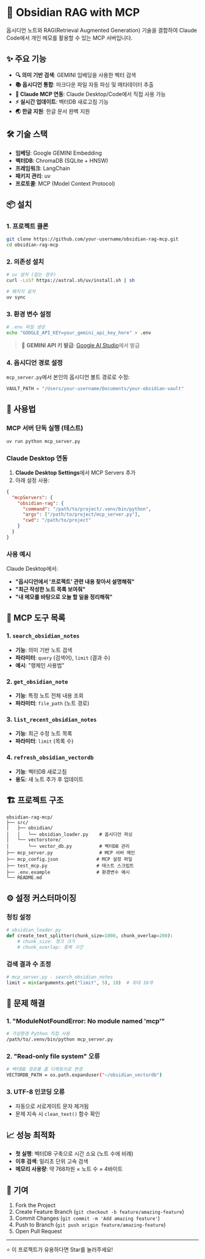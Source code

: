 # 🧠 Obsidian RAG with MCP

옵시디언 노트와 RAG(Retrieval Augmented Generation) 기술을 결합하여 Claude Code에서 개인 메모를 활용할 수 있는 MCP 서버입니다.

## ✨ 주요 기능

- **🔍 의미 기반 검색**: GEMINI 임베딩을 사용한 벡터 검색
- **📚 옵시디언 통합**: 마크다운 파일 자동 파싱 및 메타데이터 추출
- **🤖 Claude MCP 연동**: Claude Desktop/Code에서 직접 사용 가능
- **⚡ 실시간 업데이트**: 벡터DB 새로고침 기능
- **🌏 한글 지원**: 한글 문서 완벽 지원

## 🛠 기술 스택

- **임베딩**: Google GEMINI Embedding
- **벡터DB**: ChromaDB (SQLite + HNSW)
- **프레임워크**: LangChain
- **패키지 관리**: uv
- **프로토콜**: MCP (Model Context Protocol)

## 📦 설치

### 1. 프로젝트 클론
```bash
git clone https://github.com/your-username/obsidian-rag-mcp.git
cd obsidian-rag-mcp
```

### 2. 의존성 설치
```bash
# uv 설치 (없는 경우)
curl -LsSf https://astral.sh/uv/install.sh | sh

# 패키지 설치
uv sync
```

### 3. 환경 변수 설정
```bash
# .env 파일 생성
echo "GOOGLE_API_KEY=your_gemini_api_key_here" > .env
```

> 🔑 **GEMINI API 키 발급**: [Google AI Studio](https://makersuite.google.com/app/apikey)에서 발급

### 4. 옵시디언 경로 설정
`mcp_server.py`에서 본인의 옵시디언 볼트 경로로 수정:
```python
VAULT_PATH = "/Users/your-username/Documents/your-obsidian-vault"
```

## 🚀 사용법

### MCP 서버 단독 실행 (테스트)
```bash
uv run python mcp_server.py
```

### Claude Desktop 연동

1. **Claude Desktop Settings**에서 MCP Servers 추가
2. 아래 설정 사용:
```json
{
  "mcpServers": {
    "obsidian-rag": {
      "command": "/path/to/project/.venv/bin/python",
      "args": ["/path/to/project/mcp_server.py"],
      "cwd": "/path/to/project"
    }
  }
}
```

### 사용 예시
Claude Desktop에서:
- **"옵시디언에서 '프로젝트' 관련 내용 찾아서 설명해줘"**
- **"최근 작성한 노트 목록 보여줘"**
- **"내 메모를 바탕으로 오늘 할 일을 정리해줘"**

## 🔧 MCP 도구 목록

### 1. `search_obsidian_notes`
- **기능**: 의미 기반 노트 검색
- **파라미터**: `query` (검색어), `limit` (결과 수)
- **예시**: "랭체인 사용법"

### 2. `get_obsidian_note` 
- **기능**: 특정 노트 전체 내용 조회
- **파라미터**: `file_path` (노트 경로)

### 3. `list_recent_obsidian_notes`
- **기능**: 최근 수정 노트 목록
- **파라미터**: `limit` (목록 수)

### 4. `refresh_obsidian_vectordb`
- **기능**: 벡터DB 새로고침
- **용도**: 새 노트 추가 후 업데이트

## 🏗 프로젝트 구조

```
obsidian-rag-mcp/
├── src/
│   ├── obsidian/
│   │   └── obsidian_loader.py    # 옵시디언 파싱
│   └── vectorstore/
│       └── vector_db.py          # 벡터DB 관리
├── mcp_server.py                 # MCP 서버 메인
├── mcp_config.json              # MCP 설정 파일
├── test_mcp.py                  # 테스트 스크립트
├── .env.example                 # 환경변수 예시
└── README.md
```

## ⚙️ 설정 커스터마이징

### 청킹 설정
```python
# obsidian_loader.py
def create_text_splitter(chunk_size=1000, chunk_overlap=200):
    # chunk_size: 청크 크기
    # chunk_overlap: 중복 구간
```

### 검색 결과 수 조정
```python
# mcp_server.py - search_obsidian_notes
limit = min(arguments.get("limit", 5), 10)  # 최대 10개
```

## 🐛 문제 해결

### 1. "ModuleNotFoundError: No module named 'mcp'"
```bash
# 가상환경 Python 직접 사용
/path/to/.venv/bin/python mcp_server.py
```

### 2. "Read-only file system" 오류
```bash
# 벡터DB 경로를 홈 디렉토리로 변경
VECTORDB_PATH = os.path.expanduser("~/obsidian_vectordb")
```

### 3. UTF-8 인코딩 오류
- 자동으로 서로게이트 문자 제거됨
- 문제 지속 시 `clean_text()` 함수 확인

## 📈 성능 최적화

- **첫 실행**: 벡터DB 구축으로 시간 소요 (노트 수에 비례)
- **이후 검색**: 밀리초 단위 고속 검색
- **메모리 사용량**: 약 768차원 × 노트 수 × 4바이트

## 🤝 기여

1. Fork the Project
2. Create Feature Branch (`git checkout -b feature/amazing-feature`)
3. Commit Changes (`git commit -m 'Add amazing feature'`)
4. Push to Branch (`git push origin feature/amazing-feature`)
5. Open Pull Request
---
⭐ 이 프로젝트가 유용하다면 Star를 눌러주세요!